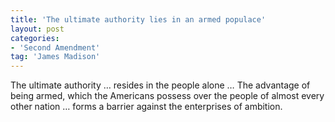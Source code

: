 ```yaml
---
title: 'The ultimate authority lies in an armed populace'
layout: post
categories:
- 'Second Amendment'
tag: 'James Madison'
---
```


The ultimate authority … resides in the people alone … The advantage of being armed, which the Americans possess over the people of almost every other nation … forms a barrier against the enterprises of ambition.
